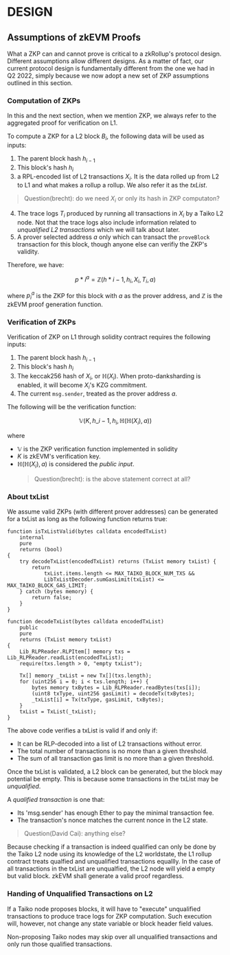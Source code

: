 # DESIGN

## Assumptions of zkEVM Proofs

What a ZKP can and cannot prove is critical to a zkRollup's protocol design. Different assumptions allow different designs. As a matter of fact, our current protocol design is fundamentally different from the one we had in Q2 2022, simply because we now adopt a new set of ZKP assumptions outlined in this section.

### Computation of ZKPs

In this and the next section, when we mention ZKP, we always refer to the aggregated proof for verification on L1.

To compute a ZKP for a L2 block $B_i$, the following data will be used as inputs:

1. The parent block hash $h_{i-1}$
1. This block's hash $h_i$
1. a RPL-encoded list of L2 transactions $X_i$. It is the data rolled up from L2 to L1 and what makes a rollup a rollup. We also refer it as the _txList_.

> Question(brecht): do we need $X_i$ or only its hash in ZKP computaton?

4. The trace logs $T_i$ produced by running all transactions in $X_i$ by a Taiko L2 node. Not that the trace logs also include information related to _unqualified L2 transactions_ which we will talk about later.
5. A prover selected address $a$ only which can transact the `proveBlock` transaction for this block, though anyone else can verifiy the ZKP's validity.

Therefore, we have:

$$ p*i^a = \mathbb{Z}(h*{i-1}, h_i, X_i, T_i, a) $$

where $p_i^a$ is the ZKP for this block with $a$ as the prover address, and $\mathbb{Z}$ is the zkEVM proof generation function.

### Verification of ZKPs

Verification of ZKP on L1 through solidity contract requires the following inputs:

1. The parent block hash $h_{i-1}$
1. This block's hash $h_i$
1. The keccak256 hash of $X_i$, or $\mathbb{H}(X_i)$. When proto-danksharding is enabled, it will become $X_i$'s KZG commitment.
1. The current `msg.sender`, treated as the prover address $a$.

The following will be the verification function:

$$ \mathbb{V}(K, h\_{i-1}, h_i, \mathbb{H}(\mathbb{H}(X_i), a)) $$

where

-   $\mathbb{V}$ is the ZKP verification function implemented in solidity
-   $K$ is zkEVM's verification key.
-   $\mathbb{H}(\mathbb{H}(X_i), a)$ is considered the _public input_.
    > Question(brecht): is the above statement correct at all?

### About txList

We assume valid ZKPs (with different prover addresses) can be generated for a txList as long as the following function returns true:

```solidity
function isTxListValid(bytes calldata encodedTxList)
    internal
    pure
    returns (bool)
{
    try decodeTxList(encodedTxList) returns (TxList memory txList) {
        return
            txList.items.length <= MAX_TAIKO_BLOCK_NUM_TXS &&
            LibTxListDecoder.sumGasLimit(txList) <= MAX_TAIKO_BLOCK_GAS_LIMIT;
    } catch (bytes memory) {
        return false;
    }
}

function decodeTxList(bytes calldata encodedTxList)
    public
    pure
    returns (TxList memory txList)
{
    Lib_RLPReader.RLPItem[] memory txs = Lib_RLPReader.readList(encodedTxList);
    require(txs.length > 0, "empty txList");

    Tx[] memory _txList = new Tx[](txs.length);
    for (uint256 i = 0; i < txs.length; i++) {
        bytes memory txBytes = Lib_RLPReader.readBytes(txs[i]);
        (uint8 txType, uint256 gasLimit) = decodeTx(txBytes);
        _txList[i] = Tx(txType, gasLimit, txBytes);
    }
    txList = TxList(_txList);
}

```

The above code verifies a txList is valid if and only if:

-   It can be RLP-decoded into a list of L2 transactions without error.
-   The total number of transactions is no more than a given threshold.
-   The sum of all transaction gas limit is no more than a given threshold.

Once the txList is validated, a L2 block can be generated, but the block may potential be empty. This is because some transactions in the txList may be _unqualified_.

A _qualified transaction_ is one that:

-   Its 'msg.sender' has enough Ether to pay the minimal transaction fee.
-   The transaction's nonce matches the current nonce in the L2 state.

> Question(David Cai): anything else?

Because checking if a transaction is indeed qualified can only be done by the Taiko L2 node using its knowledge of the L2 worldstate, the L1 rollup contract treats qualfied and unqualified transactions equallly. In the case of all transactions in the txList are unqualfied, the L2 node will yield a empty but valid block. zkEVM shall generate a valid proof regardless.

### Handing of Unqualified Transactions on L2

If a Taiko node proposes blocks, it will have to "execute" unqualified transactions to produce trace logs for ZKP computation. Such execution will, however, not change any state variable or block header field values.

Non-proposing Taiko nodes may skip over all unqualified transactions and only run those qualified transactions.

